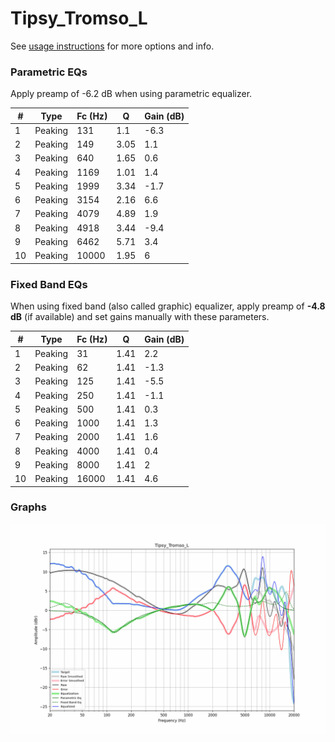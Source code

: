 # Tipsy_Tromso_L
See [usage instructions](https://github.com/jaakkopasanen/AutoEq#usage) for more options and info.

### Parametric EQs
Apply preamp of -6.2 dB when using parametric equalizer.

|   # | Type    |   Fc (Hz) |    Q |   Gain (dB) |
|-----|---------|-----------|------|-------------|
|   1 | Peaking |       131 | 1.1  |        -6.3 |
|   2 | Peaking |       149 | 3.05 |         1.1 |
|   3 | Peaking |       640 | 1.65 |         0.6 |
|   4 | Peaking |      1169 | 1.01 |         1.4 |
|   5 | Peaking |      1999 | 3.34 |        -1.7 |
|   6 | Peaking |      3154 | 2.16 |         6.6 |
|   7 | Peaking |      4079 | 4.89 |         1.9 |
|   8 | Peaking |      4918 | 3.44 |        -9.4 |
|   9 | Peaking |      6462 | 5.71 |         3.4 |
|  10 | Peaking |     10000 | 1.95 |         6   |

### Fixed Band EQs
When using fixed band (also called graphic) equalizer, apply preamp of **-4.8 dB** (if available) and set gains manually with these parameters.

|   # | Type    |   Fc (Hz) |    Q |   Gain (dB) |
|-----|---------|-----------|------|-------------|
|   1 | Peaking |        31 | 1.41 |         2.2 |
|   2 | Peaking |        62 | 1.41 |        -1.3 |
|   3 | Peaking |       125 | 1.41 |        -5.5 |
|   4 | Peaking |       250 | 1.41 |        -1.1 |
|   5 | Peaking |       500 | 1.41 |         0.3 |
|   6 | Peaking |      1000 | 1.41 |         1.3 |
|   7 | Peaking |      2000 | 1.41 |         1.6 |
|   8 | Peaking |      4000 | 1.41 |         0.4 |
|   9 | Peaking |      8000 | 1.41 |         2   |
|  10 | Peaking |     16000 | 1.41 |         4.6 |

### Graphs
![](./Tipsy_Tromso_L.png)
